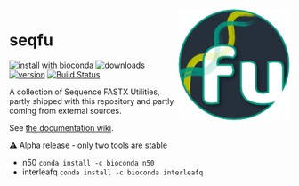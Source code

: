  
<img alt="seqfu logo" align="right" width="200" height="200" src="https://github.com/quadram-institute-bioscience/seqfu/raw/master/docs/seqfu-logo-small.png">

# seqfu

[![install with bioconda](https://img.shields.io/badge/install%20with-bioconda-brightgreen.svg?style=flat)](http://bioconda.github.io/recipes/seqfu/README.html)
[![downloads](https://img.shields.io/conda/dn/bioconda/seqfu)](https://anaconda.org/bioconda/seqfu)
[![version](https://img.shields.io/conda/vn/bioconda/seqfu?label=seqfu)](https://anaconda.org/bioconda/seqfu)
[![Build Status](https://travis-ci.org/quadram-institute-bioscience/seqfu.svg?branch=master)](https://travis-ci.org/quadram-institute-bioscience/seqfu)

A collection of Sequence FASTX Utilities, partly shipped with this repository and partly coming from external sources.

See [the documentation wiki](https://github.com/quadram-institute-bioscience/seqfu/wiki).


:warning: Alpha release - only two tools are stable
 * n50 `conda install -c bioconda n50`
 * interleafq `conda install -c bioconda interleafq`
